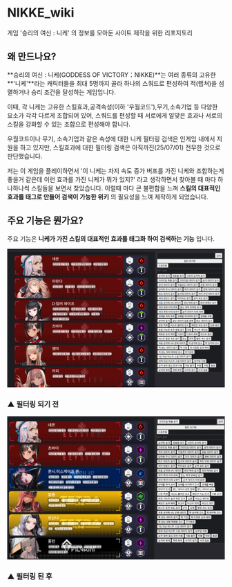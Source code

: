 # NIKKE_wiki

게임 '승리의 여신 : 니케' 의 정보를 모아둔 사이트 제작을 위한 리포지토리

## **왜 만드나요?**

**승리의 여신 : 니케(GODDESS OF VICTORY：NIKKE)**는 여러 종류의 고유한 **'니케'**라는 캐릭터들을 최대 5명까지 골라 하나의 스쿼드로 편성하여 적(랩쳐)을 섬멸하거나 승리 조건을 달성하는 게임입니다.

이때, 각 니케는 고유한 스킬효과,공격속성(이하 '우월코드'),무기,소속기업 등 다양한 요소가 각각 다르게 조합되어 있어, 스쿼드를 편성할 때 서로에게 알맞은 효과나 서로의 스킬을 강화할 수 있는 조합으로 편성해야 합니다. 

우월코드이나 무기, 소속기업과 같은 속성에 대한 니케 필터링 검색은 인게임 내에서 지원을 하고 있지만, 스킬효과에 대한 필터링 검색은 아직까진(25/07/01) 전무한 것으로 판단했습니다.

저는 이 게임을 플레이하면서 '이 니케는 차지 속도 증가 버프를 가진 니케와 조합하는게 좋을거 같은데 이런 효과를 가진 니케가 뭐가 있지?' 라고 생각하면서 찾아볼 때 마다 하나하나씩 스킬들을 보면서 찾았습니다. 이럴때 마다 큰 불편함을 느껴 **스킬의 대표적인 효과를 태그로 만들어 검색이 가능한 위키** 의 필요성을 느껴 제작하게 되었습니다.

## **주요 기능은 뭔가요?**

주요 기능은 **니케가 가진 스킬의 대표적인 효과를 태그화 하여 검색하는 기능** 입니다.

![내 이미지](./example/example1.png)
### ▲ 필터링 되기 전
![내 이미지](./example/example2.png)
### ▲ 필터링 된 후